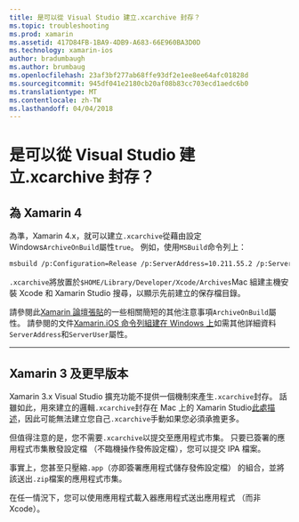 ```yaml
---
title: 是可以從 Visual Studio 建立.xcarchive 封存？
ms.topic: troubleshooting
ms.prod: xamarin
ms.assetid: 417D84FB-1BA9-4DB9-A683-66E960BA3D0D
ms.technology: xamarin-ios
author: bradumbaugh
ms.author: brumbaug
ms.openlocfilehash: 23af3bf277ab68ffe93df2e1ee8ee64afc01828d
ms.sourcegitcommit: 945df041e2180cb20af08b83cc703ecd1aedc6b0
ms.translationtype: MT
ms.contentlocale: zh-TW
ms.lasthandoff: 04/04/2018
---
```

# <a name="is-it-possible-to-create-a-xcarchive-archive-from-visual-studio"></a>是可以從 Visual Studio 建立.xcarchive 封存？

## <a name="for-xamarin-4"></a>為 Xamarin 4

為準，Xamarin 4.x，就可以建立`.xcarchive`從藉由設定 Windows`ArchiveOnBuild`屬性`true`。 例如，使用`MSBuild`命令列上：

```bash
msbuild /p:Configuration=Release /p:ServerAddress=10.211.55.2 /p:ServerUser=xamUser /p:Platform=iPhone /p:ArchiveOnBuild=true /t:"Build" MyProject.csproj
```

`.xcarchive`將放置於`$HOME/Library/Developer/Xcode/Archives`Mac 組建主機安裝 Xcode 和 Xamarin Studio 搜尋，以顯示先前建立的保存檔目錄。

請參閱此[Xamarin 論壇張貼](https://forums.xamarin.com/discussion/comment/156635/#Comment_156635)的一些相關簡短的其他注意事項`ArchiveOnBuild`屬性。 請參閱的文件[Xamarin.iOS 命令列組建在 Windows 上](~/ios/get-started/installation/windows/connecting-to-mac/index.md)如需其他詳細資料`ServerAddress`和`ServerUser`屬性。

* * *

## <a name="for-xamarin-3-and-earlier"></a>Xamarin 3 及更早版本

Xamarin 3.x Visual Studio 擴充功能不提供一個機制來產生`.xcarchive`封存。 話雖如此，用來建立的邏輯`.xcarchive`封存在 Mac 上的 Xamarin Studio[此處描述](https://bugzilla.xamarin.com/show_bug.cgi?id=35#c5)，因此可能無法建立您自己`.xcarchive`手動如果您必須承擔更多。

但值得注意的是，您不需要`.xcarchive`以提交至應用程式市集。 只要已簽署的應用程式市集散發設定檔 （不臨機操作發佈設定檔），您可以提交 IPA 檔案。

事實上，您甚至只壓縮`.app`（亦即簽署應用程式儲存發佈設定檔） 的組合，並將該送出`.zip`檔案的應用程式市集。

在任一情況下，您可以使用應用程式載入器應用程式送出應用程式 （而非 Xcode）。

